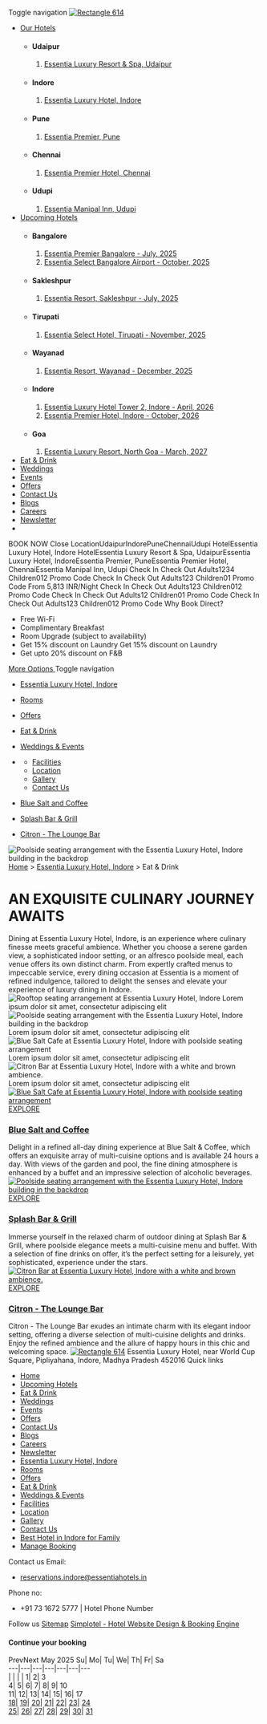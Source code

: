 Toggle navigation [![Rectangle 614](https://assets.simplotel.com/simplotel/image/upload/x_0,y_0,w_412,h_122,r_0,c_crop,q_80,dpr_1,f_auto,fl_progressive/essentia-hotels-resorts/Rectangle_614_wucyfr)](https://www.essentiahotels.in/)
  * [Our Hotels](https://www.essentiahotels.in/luxury-hotel-indore/eat-drink.html)
    * #### Udaipur
      1. [ Essentia Luxury Resort & Spa, Udaipur](https://www.essentiahotels.in/luxury-resort-spa-udaipur/)
    * #### Indore
      1. [ Essentia Luxury Hotel, Indore](https://www.essentiahotels.in/luxury-hotel-indore/)
    * #### Pune
      1. [ Essentia Premier, Pune](https://www.essentiahotels.in/premier-hotel-pune/)
    * #### Chennai
      1. [ Essentia Premier Hotel, Chennai](https://www.essentiahotels.in/premier-hotel-chennai/)
    * #### Udupi
      1. [ Essentia Manipal Inn, Udupi](https://www.essentiahotels.in/manipal-inn-udupi/)
  * [Upcoming Hotels](https://www.essentiahotels.in/luxury-hotel-indore/eat-drink.html)
    * #### Bangalore
      1. [Essentia Premier Bangalore - July, 2025](javascript:void\(0\))
      2. [Essentia Select Bangalore Airport - October, 2025](javascript:void\(0\))
    * #### Sakleshpur
      1. [Essentia Resort, Sakleshpur - July, 2025](javascript:void\(0\))
    * #### Tirupati
      1. [Essentia Select Hotel, Tirupati - November, 2025](javascript:void\(0\))
    * #### Wayanad
      1. [Essentia Resort, Wayanad - December, 2025](javascript:void\(0\))
    * #### Indore
      1. [Essentia Luxury Hotel Tower 2, Indore - April, 2026](javascript:void\(0\))
      2. [Essentia Premier Hotel, Indore - October, 2026](javascript:void\(0\))
    * #### Goa
      1. [Essentia Luxury Resort, North Goa - March, 2027](javascript:void\(0\))
  * [Eat & Drink](https://www.essentiahotels.in/eat-drink.html)
  * [Weddings](https://www.essentiahotels.in/weddings.html)
  * [Events](https://www.essentiahotels.in/events.html)
  * [Offers](https://www.essentiahotels.in/offers.html)
  * [Contact Us](https://www.essentiahotels.in/contact-us.html)
  * [Blogs](https://www.essentiahotels.in/blogs.html)
  * [Careers](https://www.essentiahotels.in/careers.html)
  * [Newsletter](https://www.essentiahotels.in/newsletter.html)
  * [](https://www.essentiahotels.in/luxury-hotel-indore/eat-drink.html)


BOOK NOW
Close
LocationUdaipurIndorePuneChennaiUdupi
HotelEssentia Luxury Hotel, Indore
HotelEssentia Luxury Resort & Spa, UdaipurEssentia Luxury Hotel, IndoreEssentia Premier, PuneEssentia Premier Hotel, ChennaiEssentia Manipal Inn, Udupi
Check In
Check Out
Adults1234
Children012
Promo Code
Check In
Check Out
Adults123
Children01
Promo Code
From 5,813 INR/Night
Check In
Check Out
Adults123
Children012
Promo Code
Check In
Check Out
Adults12
Children01
Promo Code
Check In
Check Out
Adults123
Children012
Promo Code
Why Book Direct?
  * Free Wi-Fi
  * Complimentary Breakfast
  * Room Upgrade (subject to availability)
  * Get 15% discount on Laundry Get 15% discount on Laundry
  * Get upto 20% discount on F&B


[More Options ](https://www.essentiahotels.in/luxury-hotel-indore/eat-drink.html)
Toggle navigation
  * [Essentia Luxury Hotel, Indore](https://www.essentiahotels.in/luxury-hotel-indore/)
  * [Rooms](https://www.essentiahotels.in/luxury-hotel-indore/rooms.html)
  * [Offers](https://www.essentiahotels.in/luxury-hotel-indore/offers.html)
  * [Eat & Drink](https://www.essentiahotels.in/luxury-hotel-indore/eat-drink.html)
  * [Weddings & Events](https://www.essentiahotels.in/luxury-hotel-indore/weddings-events.html)
  * [](https://www.essentiahotels.in/luxury-hotel-indore/eat-drink.html)
    * [Facilities](https://www.essentiahotels.in/luxury-hotel-indore/facilities.html)
    * [Location](https://www.essentiahotels.in/luxury-hotel-indore/location.html)
    * [Gallery](https://www.essentiahotels.in/luxury-hotel-indore/gallery.html)
    * [Contact Us](https://www.essentiahotels.in/luxury-hotel-indore/contact-us.html)


  * [Blue Salt and Coffee](https://www.essentiahotels.in/luxury-hotel-indore/eat-drink/blue-salt-and-coffee.html)
  * [Splash Bar & Grill](https://www.essentiahotels.in/luxury-hotel-indore/eat-drink/splash-bar-grill.html)
  * [Citron - The Lounge Bar](https://www.essentiahotels.in/luxury-hotel-indore/eat-drink/citron---the-lounge-bar.html)


![Poolside seating arrangement with the Essentia Luxury Hotel, Indore building in the backdrop](https://assets.simplotel.com/simplotel/image/upload/x_0,y_468,w_3578,h_1449,r_0,c_crop/q_80,w_1600,dpr_1,f_auto,fl_progressive,c_limit/essentia-luxury-hotel-indore/Splash\(1\))
[Home](https://www.essentiahotels.in/) > [Essentia Luxury Hotel, Indore](https://www.essentiahotels.in/luxury-hotel-indore/) > Eat & Drink
# AN EXQUISITE CULINARY JOURNEY AWAITS
Dining at Essentia Luxury Hotel, Indore, is an experience where culinary finesse meets graceful ambience. Whether you choose a serene garden view, a sophisticated indoor setting, or an alfresco poolside meal, each venue offers its own distinct charm. From expertly crafted menus to impeccable service, every dining occasion at Essentia is a moment of refined indulgence, tailored to delight the senses and elevate your experience of luxury dining in Indore.
![Rooftop seating arrangement at Essentia Luxury Hotel, Indore](https://assets.simplotel.com/simplotel/image/upload/x_0,y_481,w_2912,h_979,r_0,c_crop/q_80,w_1600,dpr_1,f_auto,fl_progressive,c_limit/essentia-luxury-hotel-indore/_H3A5141)
Lorem ipsum dolor sit amet, consectetur adipiscing elit
![Poolside seating arrangement with the Essentia Luxury Hotel, Indore building in the backdrop](https://assets.simplotel.com/simplotel/image/upload/x_0,y_591,w_3578,h_1203,r_0,c_crop/q_80,w_1600,dpr_1,f_auto,fl_progressive,c_limit/essentia-luxury-hotel-indore/Splash\(1\))
Lorem ipsum dolor sit amet, consectetur adipiscing elit
![Blue Salt Cafe at Essentia Luxury Hotel, Indore with poolside seating arrangement](https://assets.simplotel.com/simplotel/image/upload/x_0,y_537,w_3250,h_1093,r_0,c_crop/q_80,w_1600,dpr_1,f_auto,fl_progressive,c_limit/essentia-luxury-hotel-indore/Blue_Salt_Cafe_lonscr)
Lorem ipsum dolor sit amet, consectetur adipiscing elit
![Citron Bar at Essentia Luxury Hotel, Indore with a white and brown ambience.](https://assets.simplotel.com/simplotel/image/upload/x_0,y_481,w_2912,h_979,r_0,c_crop/q_80,w_1600,dpr_1,f_auto,fl_progressive,c_limit/essentia-luxury-hotel-indore/Citron_Bar_ndgfcu)
Lorem ipsum dolor sit amet, consectetur adipiscing elit
[![Blue Salt Cafe at Essentia Luxury Hotel, Indore with poolside seating arrangement](https://assets.simplotel.com/simplotel/image/upload/x_0,y_169,w_3250,h_1829,r_0,c_crop/q_80,w_455,dpr_1,f_auto,fl_progressive,c_limit/essentia-luxury-hotel-indore/Blue_Salt_Cafe_lonscr)](https://www.essentiahotels.in/luxury-hotel-indore/eat-drink/blue-salt-and-coffee.html)
[EXPLORE](https://www.essentiahotels.in/luxury-hotel-indore/eat-drink/blue-salt-and-coffee.html)
### [Blue Salt and Coffee](https://www.essentiahotels.in/luxury-hotel-indore/eat-drink/blue-salt-and-coffee.html)
Delight in a refined all-day dining experience at Blue Salt & Coffee, which offers an exquisite array of multi-cuisine options and is available 24 hours a day. With views of the garden and pool, the fine dining atmosphere is enhanced by a buffet and an impressive selection of alcoholic beverages.
[![Poolside seating arrangement with the Essentia Luxury Hotel, Indore building in the backdrop](https://assets.simplotel.com/simplotel/image/upload/x_0,y_186,w_3578,h_2013,r_0,c_crop/q_80,w_455,dpr_1,f_auto,fl_progressive,c_limit/essentia-luxury-hotel-indore/Splash\(1\))](https://www.essentiahotels.in/luxury-hotel-indore/eat-drink/splash-bar-grill.html)
[EXPLORE](https://www.essentiahotels.in/luxury-hotel-indore/eat-drink/splash-bar-grill.html)
### [Splash Bar & Grill](https://www.essentiahotels.in/luxury-hotel-indore/eat-drink/splash-bar-grill.html)
Immerse yourself in the relaxed charm of outdoor dining at Splash Bar & Grill, where poolside elegance meets a multi-cuisine menu and buffet. With a selection of fine drinks on offer, it’s the perfect setting for a leisurely, yet sophisticated, experience under the stars.
[![Citron Bar at Essentia Luxury Hotel, Indore with a white and brown ambience.](https://assets.simplotel.com/simplotel/image/upload/x_0,y_151,w_2912,h_1639,r_0,c_crop/q_80,w_455,dpr_1,f_auto,fl_progressive,c_limit/essentia-luxury-hotel-indore/Citron_Bar_ndgfcu)](https://www.essentiahotels.in/luxury-hotel-indore/eat-drink/citron---the-lounge-bar.html)
[EXPLORE](https://www.essentiahotels.in/luxury-hotel-indore/eat-drink/citron---the-lounge-bar.html)
### [Citron - The Lounge Bar](https://www.essentiahotels.in/luxury-hotel-indore/eat-drink/citron---the-lounge-bar.html)
Citron - The Lounge Bar exudes an intimate charm with its elegant indoor setting, offering a diverse selection of multi-cuisine delights and drinks. Enjoy the refined ambience and the allure of happy hours in this chic and welcoming space.
[![Rectangle 614](https://assets.simplotel.com/simplotel/image/upload/x_0,y_0,w_412,h_122,r_0,c_crop,q_80,dpr_1,f_auto,fl_progressive/essentia-hotels-resorts/Rectangle_614_wucyfr)](https://www.essentiahotels.in/)
Essentia Luxury Hotel, near World Cup Square, Pipliyahana, Indore, Madhya Pradesh 452016
Quick links
  * [Home](https://www.essentiahotels.in/)
  * [Upcoming Hotels](https://www.essentiahotels.in/luxury-hotel-indore/eat-drink.html)
  * [Eat & Drink](https://www.essentiahotels.in/eat-drink.html)
  * [Weddings](https://www.essentiahotels.in/weddings.html)
  * [Events](https://www.essentiahotels.in/events.html)
  * [Offers](https://www.essentiahotels.in/offers.html)
  * [Contact Us](https://www.essentiahotels.in/contact-us.html)
  * [Blogs](https://www.essentiahotels.in/blogs.html)
  * [Careers](https://www.essentiahotels.in/careers.html)
  * [Newsletter](https://www.essentiahotels.in/newsletter.html)
  * [Essentia Luxury Hotel, Indore](https://www.essentiahotels.in/luxury-hotel-indore/)
  * [Rooms](https://www.essentiahotels.in/luxury-hotel-indore/rooms.html)
  * [Offers](https://www.essentiahotels.in/luxury-hotel-indore/offers.html)
  * [Eat & Drink](https://www.essentiahotels.in/luxury-hotel-indore/eat-drink.html)
  * [Weddings & Events](https://www.essentiahotels.in/luxury-hotel-indore/weddings-events.html)
  * [Facilities](https://www.essentiahotels.in/luxury-hotel-indore/facilities.html)
  * [Location](https://www.essentiahotels.in/luxury-hotel-indore/location.html)
  * [Gallery](https://www.essentiahotels.in/luxury-hotel-indore/gallery.html)
  * [Contact Us](https://www.essentiahotels.in/luxury-hotel-indore/contact-us.html)
  * [Best Hotel in Indore for Family](https://www.essentiahotels.in/luxury-hotel-indore/best-hotel-in-indore-for-family.html)
  * [Manage Booking](https://bookings.essentiahotels.in/property/9591/bookings/manage/)


Contact us
Email:
  * reservations.indore@essentiahotels.in


Phone no:
  * +91 73 1672 5777 | Hotel Phone Number


Follow us
[](https://www.tripadvisor.in/Hotel_Review-g494941-d23860464-Reviews-Essentia_Luxury_Hotel_Indore-Indore_Indore_District_Madhya_Pradesh.html) [](https://www.facebook.com/essentialuxuryhotelindore/) [](https://g.co/kgs/hLv259r) [](https://www.instagram.com/essentialuxuryhotelindore/?hl=en)
[Sitemap](https://www.essentiahotels.in/sitemap.html "click here for sitemap")
[Simplotel - Hotel Website Design & Booking Engine](https://www.simplotel.com)
#### Continue your booking
[](https://www.essentiahotels.in/luxury-hotel-indore/eat-drink.html#top)
PrevNext
May 2025
Su| Mo| Tu| We| Th| Fr| Sa  
---|---|---|---|---|---|---  
|  |  |  | 1| 2| 3  
4| 5| 6| 7| 8| 9| 10  
11| 12| 13| 14| 15| 16| 17  
[18](https://www.essentiahotels.in/luxury-hotel-indore/eat-drink.html)| [19](https://www.essentiahotels.in/luxury-hotel-indore/eat-drink.html)| [20](https://www.essentiahotels.in/luxury-hotel-indore/eat-drink.html)| [21](https://www.essentiahotels.in/luxury-hotel-indore/eat-drink.html)| [22](https://www.essentiahotels.in/luxury-hotel-indore/eat-drink.html)| [23](https://www.essentiahotels.in/luxury-hotel-indore/eat-drink.html)| [24](https://www.essentiahotels.in/luxury-hotel-indore/eat-drink.html)  
[25](https://www.essentiahotels.in/luxury-hotel-indore/eat-drink.html)| [26](https://www.essentiahotels.in/luxury-hotel-indore/eat-drink.html)| [27](https://www.essentiahotels.in/luxury-hotel-indore/eat-drink.html)| [28](https://www.essentiahotels.in/luxury-hotel-indore/eat-drink.html)| [29](https://www.essentiahotels.in/luxury-hotel-indore/eat-drink.html)| [30](https://www.essentiahotels.in/luxury-hotel-indore/eat-drink.html)| [31](https://www.essentiahotels.in/luxury-hotel-indore/eat-drink.html)
